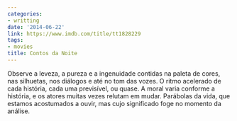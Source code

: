 ```yaml
---
categories:
- writting
date: '2014-06-22'
link: https://www.imdb.com/title/tt1828229
tags:
- movies
title: Contos da Noite
---
```


Observe a leveza, a pureza e a ingenuidade contidas na paleta de cores, nas silhuetas, nos diálogos e até no tom das vozes. O ritmo acelerado de cada história, cada uma previsível, ou quase. A moral varia conforme a história, e os atores muitas vezes relutam em mudar. Parábolas da vida, que estamos acostumados a ouvir, mas cujo significado foge no momento da análise.

